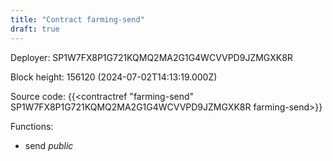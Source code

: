 ```yaml
---
title: "Contract farming-send"
draft: true
---
```

Deployer: SP1W7FX8P1G721KQMQ2MA2G1G4WCVVPD9JZMGXK8R


 



Block height: 156120 (2024-07-02T14:13:19.000Z)

Source code: {{<contractref "farming-send" SP1W7FX8P1G721KQMQ2MA2G1G4WCVVPD9JZMGXK8R farming-send>}}

Functions:

* send _public_
